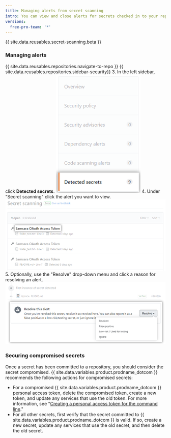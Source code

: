 ```yaml
---
title: Managing alerts from secret scanning
intro: You can view and close alerts for secrets checked in to your repository.
versions:
  free-pro-team: '*'
---
```


{{ site.data.reusables.secret-scanning.beta }}

### Managing alerts

{{ site.data.reusables.repositories.navigate-to-repo }}
{{ site.data.reusables.repositories.sidebar-security}}
3. In the left sidebar, click **Detected secrets**. 
!["Detected secrets" tab](/assets/images/help/repository/sidebar-secrets.png)
4. Under "Secret scanning" click the alert you want to view.
![List of alerts from secret scanning](/assets/images/help/repository/secret-scanning-click-alert.png)
5. Optionally, use the "Resolve" drop-down menu and click a reason for resolving an alert.
![Drop-down menu for resolving an alert from secret scanning](/assets/images/help/repository/secret-scanning-resolve-alert.png)

### Securing compromised secrets

Once a secret has been committed to a repository, you should consider the secret compromised. {{ site.data.variables.product.prodname_dotcom }} recommends the following actions for compromised secrets:

- For a compromised {{ site.data.variables.product.prodname_dotcom }} personal access token, delete the compromised token, create a new token, and update any services that use the old token. For more information, see "[Creating a personal access token for the command line](/github/authenticating-to-github/creating-a-personal-access-token-for-the-command-line)."
- For all other secrets, first verify that the secret committed to {{ site.data.variables.product.prodname_dotcom }} is valid. If so, create a new secret, update any services that use the old secret, and then delete the old secret.
